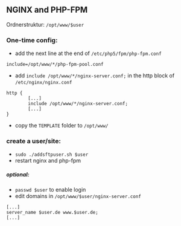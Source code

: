 ## NGINX and PHP-FPM


Ordnerstruktur: `/opt/www/$user`


### One-time config:

* add the next line at the end of `/etc/php5/fpm/php-fpm.conf`
```
include=/opt/www/*/php-fpm-pool.conf
```


* add `include /opt/www/*/nginx-server.conf;` in the http block of `/etc/nginx/nginx.conf`
```
http {
        [...]
        include /opt/www/*/nginx-server.conf;
        [...]
}
```
* copy the `TEMPLATE` folder to `/opt/www/`



### create a user/site:

* `sudo ./addsftpuser.sh $user`
* restart nginx and php-fpm

##### optional:
* `passwd $user` to enable login
* edit domains in `/opt/www/$user/nginx-server.conf`

```
[...]
server_name $user.de www.$user.de;
[...]
```
